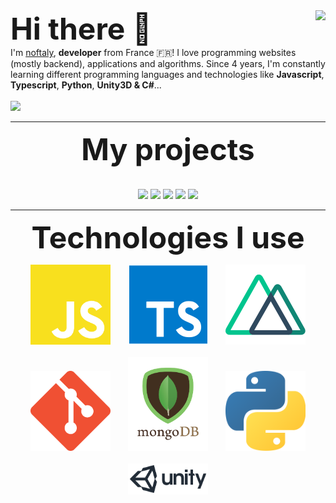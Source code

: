 
<img align="right" src="https://github-readme-stats.vercel.app/api?username=noftaly&show_icons=true&hide_border=true" />
<font size="10">
<b>
Hi there 👋
</b>
</font>
<br>
I'm <a href="https://nessmc.fr">noftaly</a>, <b>developer</b> from France 🇫🇷! I love programming websites (mostly backend), applications and algorithms. Since 4 years, I'm constantly learning different programming languages and technologies like <b>Javascript</b>, <b>Typescript</b>, <b>Python</b>, <b>Unity3D & C#</b>...
<br><br>
<img src="https://img.shields.io/badge/DISCORD-noftaly%230359-7289DA?style=for-the-badge" />

___

<p align="center">
	<font size="10">
		<b>
			My projects
		</b>
	</font>
	<br>
	<br>
	<br>
	<img src="https://github-readme-stats.vercel.app/api/pin/?username=Skript-MC&repo=Swan" />
	<img src="https://github-readme-stats.vercel.app/api/pin/?username=noftaly&repo=MineField" />
	<img src="https://github-readme-stats.vercel.app/api/pin/?username=noftaly&repo=trello-clone" />
	<img src="https://github-readme-stats.vercel.app/api/pin/?username=noftaly&repo=CoinsRun" />
	<img src="https://github-readme-stats.vercel.app/api/pin/?username=noftaly&repo=LadderGame" />
</p>

___

<p align="center">
	<font size="10">
		<b>
		Technologies I use
		</b>
	</font>
</p>

<p align="center">
	<img src="./images/javascript.png" width="128"/>
	&nbsp;&nbsp;&nbsp;&nbsp;&nbsp;
	<img src="./images/typescript.png" width="128"/>
	&nbsp;&nbsp;&nbsp;&nbsp;&nbsp;
	<img src="./images/vuejs.png" width="128" />
	<br>
	<br>
	<img src="./images/git.png" width="128" />
	&nbsp;&nbsp;&nbsp;&nbsp;&nbsp;
	<img src="./images/mongodb.png" width="128" />
	&nbsp;&nbsp;&nbsp;&nbsp;&nbsp;
	<img src="./images/python.png" width="128" />
	<br><br>
	<img src="./images/unity.png" width="128" />
</p>
